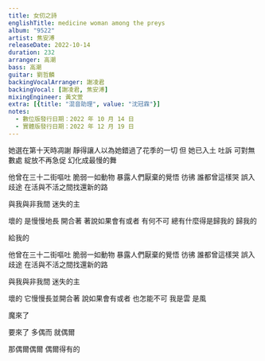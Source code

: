 ```yaml
---
title: 女仞之詩
englishTitle: medicine woman among the preys
album: "9522"
artist: 焦安溥
releaseDate: 2022-10-14
duration: 232
arranger: 高潮
bass: 高潮
guitar: 劉哲麟
backingVocalArranger: 謝凌君
backingVocal: [謝凌君, 焦安溥]
mixingEngineer: 黃文萱
extra: [{title: "混音助理", value: "沈冠霖"}]
notes:
  - 數位版發行日期：2022 年 10 月 14 日
  - 實體版發行日期：2022 年 12 月 19 日
---
```

她選在第十天時凋謝
靜得讓人以為她錯過了花季的一切
但 她已入土
吐訴 可對無數處
綻放不再急促 幻化成最慢的舞

他曾在三十二街嘔吐
脆弱一如動物 暴露人們厭棄的覺悟
彷彿 誰都曾這樣哭
誤入歧途
在活與不活之間找還新的路

與我與非我間 迷失的主

壞的 是慢慢地長 開合著
著說如果會有或者 有何不可
總有什麼得是歸我的
歸我的

給我的

他曾在三十二街嘔吐
脆弱一如動物 暴露人們厭棄的覺悟
彷彿 誰都曾這樣哭
誤入歧途
在活與不活之間找還新的路

與我與非我間 迷失的主

壞的 它慢慢長並開合著
說如果會有或者 也怎能不可
我是雲 是風

魔來了

要來了
多偶而
就偶爾

那偶爾偶爾 偶爾得有的